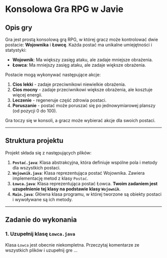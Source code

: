 # Konsolowa Gra RPG w Javie

## Opis gry

Gra jest prostą konsolową grą RPG, w której gracz może kontrolować dwie postacie: **Wojownika** i **Łowcę**. Każda postać ma unikalne umiejętności i statystyki:

- **Wojownik**: Ma większy zasięg ataku, ale zadaje mniejsze obrażenia.
- **Łowca**: Ma mniejszy zasięg ataku, ale zadaje większe obrażenia.

Postacie mogą wykonywać następujące akcje:
1. **Cios lekki** - zadaje przeciwnikowi niewielkie obrażenia.
2. **Cios mocny** - zadaje przeciwnikowi większe obrażenia, ale kosztuje więcej energii.
3. **Leczenie** - regeneruje część zdrowia postaci.
4. **Poruszanie** - postać może poruszać się po jednowymiarowej planszy (od pozycji 0 do 100).

Gra toczy się w konsoli, a gracz może wybierać akcje dla swoich postaci.

---

## Struktura projektu

Projekt składa się z następujących plików:

1. **`Postać.java`**: Klasa abstrakcyjna, która definiuje wspólne pola i metody dla wszystkich postaci.
2. **`Wojownik.java`**: Klasa reprezentująca postać Wojownika. Zawiera implementację metod z klasy `Postać`.
3. **`Łowca.java`**: Klasa reprezentująca postać Łowca. **Twoim zadaniem jest uzupełnienie tej klasy na podstawie klasy `Wojownik`**.
4. **`Main.java`**: Główna klasa programu, w której tworzone są obiekty postaci i wywoływane są ich metody.

---

## Zadanie do wykonania

### 1. Uzupełnij klasę `Łowca.java`

Klasa `Łowca` jest obecnie niekompletna. Przeczytaj komentarze ze wszystkich plików i uzupełnij gre ...